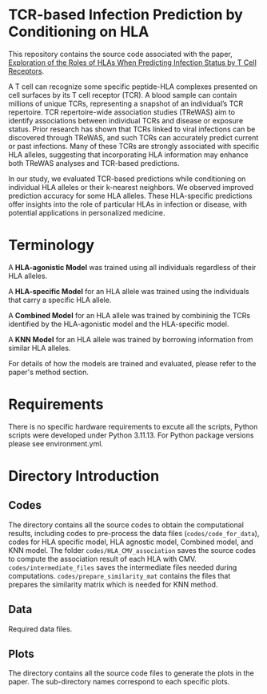 # TCR-based Infection Prediction by Conditioning on HLA
This repository contains the source code associated with the paper, [Exploration of the Roles of HLAs When Predicting Infection Status by T Cell Receptors](https://www.biorxiv.org/content/10.1101/2024.11.18.624054v1).

A T cell can recognize some specific peptide-HLA complexes presented on cell surfaces by its T cell receptor (TCR). A blood sample can contain millions of unique TCRs, representing a snapshot of an individual’s TCR repertoire. TCR repertoire-wide association studies (TReWAS) aim to identify associations between individual TCRs and disease or exposure status. Prior research has shown that TCRs linked to viral infections can be discovered through TReWAS, and such TCRs can accurately predict current or past infections. Many of these TCRs are strongly associated with specific HLA alleles, suggesting that incorporating HLA information may enhance both TReWAS analyses and TCR-based predictions.

In our study, we evaluated TCR-based predictions while conditioning on individual HLA alleles or their k-nearest neighbors. We observed improved prediction accuracy for some HLA alleles. These HLA-specific predictions offer insights into the role of particular HLAs in infection or disease, with potential applications in personalized medicine.

# Terminology

A **HLA-agonistic Model** was trained using all individuals regardless of their HLA alleles. 

A **HLA-specific Model** for an HLA allele was trained using the individuals that carry a specific HLA allele. 

A **Combined Model** for an HLA allele was trained by combininig the TCRs identified by the HLA-agonistic model and the HLA-specific model.

A **KNN Model** for an HLA allele was trained by borrowing information from similar HLA alleles.

For details of how the models are trained and evaluated, please refer to the paper's method section.

# Requirements
There is no specific hardware requirements to excute all the scripts, Python scripts were developed under Python 3.11.13. For Python package versions please see environment.yml. 

# Directory Introduction

## Codes
The directory contains all the source codes to obtain the computational results, including codes to pre-process the data files (```codes/code_for_data```), codes for HLA specific model, HLA agnostic model, Combined model, and KNN model. The folder ```codes/HLA_CMV_association``` saves the source codes to compute the association result of each HLA with CMV. ```codes/intermediate_files``` saves the intermediate files needed during computations. ```codes/prepare_similarity_mat``` contains the files that prepares the similarity matrix which is needed for KNN method.

## Data
Required data files.

## Plots
The directory contains all the source code files to generate the plots in the paper. The sub-directory names correspond to each specific plots.

